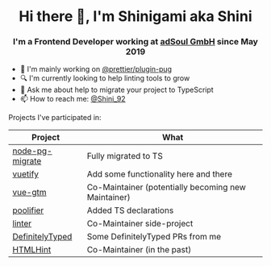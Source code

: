 <h1 align="center">Hi there 👋, I'm Shinigami aka Shini</h1>
<h3 align="center">I'm a Frontend Developer working at <a href="https://www.adsoul.com" target="_blank">adSoul GmbH</a> since May 2019</h3>

- 🔭 I'm mainly working on [@prettier/plugin-pug](https://github.com/prettier/plugin-pug)
  <!-- - 🌱 I'm currently learning ... -->
  <!-- - 👯 I'm co-maintainer and collaborating on [HTMLHint](https://github.com/htmlhint/HTMLHint) -->
  <!-- - 🤔 I'm looking for help with ... -->
- 🔍 I'm currently looking to help linting tools to grow
- 💬 Ask me about help to migrate your project to TypeScript
- 📫 How to reach me: [@Shini_92](https://twitter.com/Shini_92)
  <!-- - 😄 Pronouns: ... -->
  <!-- - ⚡ Fun fact: ... -->

Projects I've participated in:

| Project                                                                                                        | What                                                |
| -------------------------------------------------------------------------------------------------------------- | --------------------------------------------------- |
| [node-pg-migrate](https://github.com/salsita/node-pg-migrate/pulls?q=is%3Apr+author%3AShinigami92+is%3Aclosed) | Fully migrated to TS                                |
| [vuetify](https://github.com/vuetifyjs/vuetify/pulls?q=is%3Apr+author%3AShinigami92+is%3Amerged+)              | Add some functionality here and there               |
| [vue-gtm](https://github.com/mib200/vue-gtm)                                                                   | Co-Maintainer (potentially becoming new Maintainer) |
| [poolifier](https://github.com/pioardi/poolifier/pull/48)                                                      | Added TS declarations                               |
| [linter](https://github.com/linterjs/core)                                                                     | Co-Maintainer side-project                          |
| [DefinitelyTyped](https://github.com/DefinitelyTyped/DefinitelyTyped/pulls?q=is%3Apr+author%3AShinigami92+)    | Some DefinitelyTyped PRs from me                    |
| [HTMLHint](https://github.com/htmlhint/HTMLHint)                                                               | Co-Maintainer (in the past)                         |
